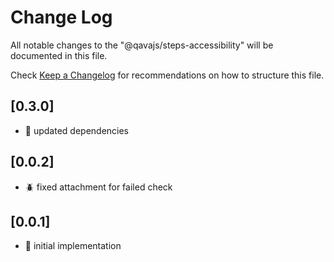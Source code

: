 # Change Log

All notable changes to the "@qavajs/steps-accessibility" will be documented in this file.

Check [Keep a Changelog](http://keepachangelog.com/) for recommendations on how to structure this file.

## [0.3.0]
- :rocket: updated dependencies

## [0.0.2]
- :beetle: fixed attachment for failed check 

## [0.0.1]
- :rocket: initial implementation

